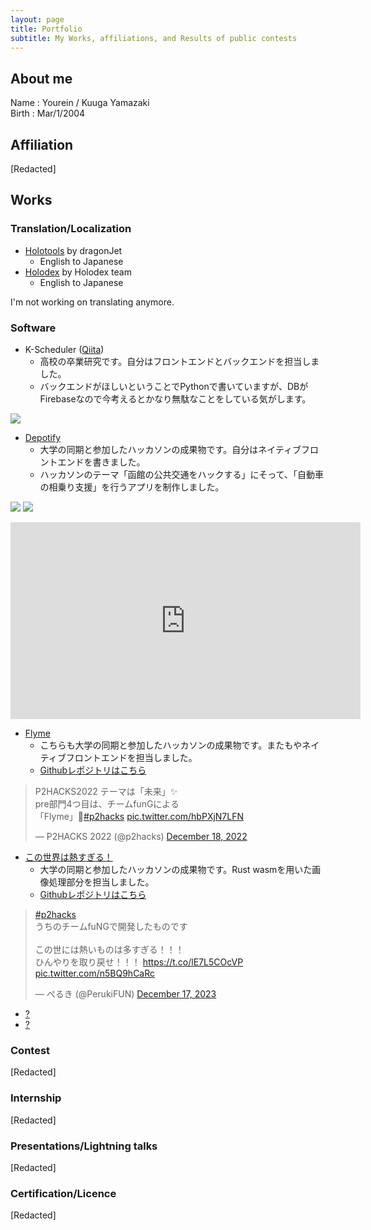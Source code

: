 ```yaml
---
layout: page
title: Portfolio
subtitle: My Works, affiliations, and Results of public contests
---
```


## About me

Name : Yourein / Kuuga Yamazaki  
Birth : Mar/1/2004

## Affiliation

\[Redacted\]

## Works

### Translation/Localization

- [Holotools](https://hololive.jetri.co/#/) by dragonJet
  - English to Japanese
- [Holodex](https://holodex.net) by Holodex team
  - English to Japanese

I'm not working on translating anymore.

### Software

- K-Scheduler ([Qiita](https://qiita.com/Yourein/items/f2dfedaf1aec0de05a56))
  - 高校の卒業研究です。自分はフロントエンドとバックエンドを担当しました。
  - バックエンドがほしいということでPythonで書いていますが、DBがFirebaseなので今考えるとかなり無駄なことをしている気がします。

![](https://firebasestorage.googleapis.com/v0/b/kdatabase-1088a.appspot.com/o/K-schedulerOverView.png?alt=media&token=3a407d49-ef18-4b02-8f1d-f1ac54d7d711)

- [Depotify](https://yourein.github.io/2022-10-10-funhacks2022/) 
  - 大学の同期と参加したハッカソンの成果物です。自分はネイティブフロントエンドを書きました。
  - ハッカソンのテーマ「函館の公共交通をハックする」にそって、「自動車の相乗り支援」を行うアプリを制作しました。

![](https://firebasestorage.googleapis.com/v0/b/kdatabase-1088a.appspot.com/o/portfolio%2Fdepotify1.jpg?alt=media)
![](https://firebasestorage.googleapis.com/v0/b/kdatabase-1088a.appspot.com/o/portfolio%2Fdepotify2.jpg?alt=media)

<iframe width="560" height="315" src="https://www.youtube.com/embed/OoZBnYuynvU?start=985" title="YouTube video player" frameborder="0" allow="accelerometer; autoplay; clipboard-write; encrypted-media; gyroscope; picture-in-picture" allowfullscreen></iframe>

- [Flyme](https://yourein.github.io/2022-12-18-p2hacks2022/)
  - こちらも大学の同期と参加したハッカソンの成果物です。またもやネイティブフロントエンドを担当しました。
  - [Githubレポジトリはこちら](https://github.com/fung-hackathon/flyme-androidapp)

<blockquote class="twitter-tweet"><p lang="ja" dir="ltr">P2HACKS2022 テーマは「未来」✨<br>pre部門4つ目は、チームfunGによる<br>「Flyme」👣<a href="https://twitter.com/hashtag/p2hacks?src=hash&amp;ref_src=twsrc%5Etfw">#p2hacks</a> <a href="https://t.co/hbPXjN7LFN">pic.twitter.com/hbPXjN7LFN</a></p>&mdash; P2HACKS 2022 (@p2hacks) <a href="https://twitter.com/p2hacks/status/1604346075996790784?ref_src=twsrc%5Etfw">December 18, 2022</a></blockquote> <script async src="https://platform.twitter.com/widgets.js" charset="utf-8"></script>

- [この世界は熱すぎる！](https://yourein.github.io/2023-12-17-5fac3b/)
  - 大学の同期と参加したハッカソンの成果物です。Rust wasmを用いた画像処理部分を担当しました。
  - [Githubレポジトリはこちら](https://github.com/p2hacks2023/pre-06)

<blockquote class="twitter-tweet"><p lang="ja" dir="ltr"><a href="https://twitter.com/hashtag/p2hacks?src=hash&amp;ref_src=twsrc%5Etfw">#p2hacks</a><br>うちのチームfuNGで開発したものです<br><br>この世には熱いものは多すぎる！！！<br>ひんやりを取り戻せ！！！ <a href="https://t.co/lE7L5COcVP">https://t.co/lE7L5COcVP</a> <a href="https://t.co/n5BQ9hCaRc">pic.twitter.com/n5BQ9hCaRc</a></p>&mdash; ぺるき (@PerukiFUN) <a href="https://twitter.com/PerukiFUN/status/1736247561416294517?ref_src=twsrc%5Etfw">December 17, 2023</a></blockquote> <script async src="https://platform.twitter.com/widgets.js" charset="utf-8"></script>

- [?](https://qiita.com/Yourein/items/fbac46b066c2ff44db0c)
- [?](https://qiita.com/Yourein/items/2c6344beaa07b112edf9)

### Contest

\[Redacted\]

### Internship

\[Redacted\]

### Presentations/Lightning talks

\[Redacted\]

### Certification/Licence

\[Redacted\]


